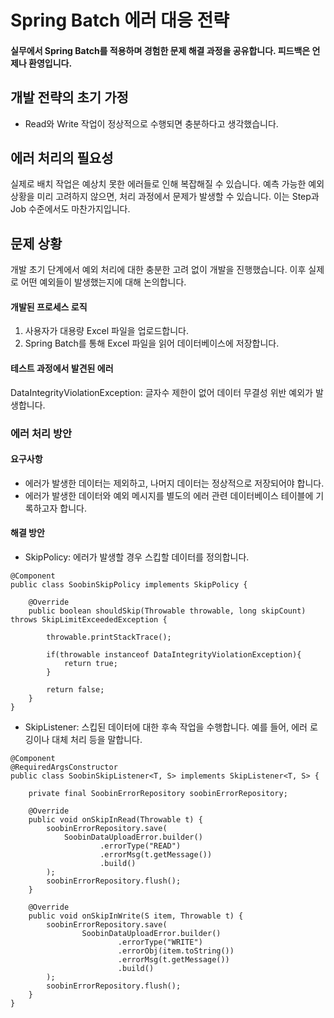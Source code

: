 # Spring Batch 에러 대응 전략
#### 실무에서 Spring Batch를 적용하며 경험한 문제 해결 과정을 공유합니다. 피드백은 언제나 환영입니다.

## 개발 전략의 초기 가정
- Read와 Write 작업이 정상적으로 수행되면 충분하다고 생각했습니다.
  
## 에러 처리의 필요성
실제로 배치 작업은 예상치 못한 에러들로 인해 복잡해질 수 있습니다. 예측 가능한 예외 상황을 미리 고려하지 않으면, 처리 과정에서 문제가 발생할 수 있습니다. 이는 Step과 Job 수준에서도 마찬가지입니다.


## 문제 상황
개발 초기 단계에서 예외 처리에 대한 충분한 고려 없이 개발을 진행했습니다. 이후 실제로 어떤 예외들이 발생했는지에 대해 논의합니다.

#### 개발된 프로세스 로직
1. 사용자가 대용량 Excel 파일을 업로드합니다.
2. Spring Batch를 통해 Excel 파일을 읽어 데이터베이스에 저장합니다.

#### 테스트 과정에서 발견된 에러
DataIntegrityViolationException: 글자수 제한이 없어 데이터 무결성 위반 예외가 발생합니다.

### 에러 처리 방안

#### 요구사항
- 에러가 발생한 데이터는 제외하고, 나머지 데이터는 정상적으로 저장되어야 합니다.
- 에러가 발생한 데이터와 예외 메시지를 별도의 에러 관련 데이터베이스 테이블에 기록하고자 합니다.

#### 해결 방안
- SkipPolicy: 에러가 발생할 경우 스킵할 데이터를 정의합니다.
```
@Component
public class SoobinSkipPolicy implements SkipPolicy {

    @Override
    public boolean shouldSkip(Throwable throwable, long skipCount) throws SkipLimitExceededException {

        throwable.printStackTrace();

        if(throwable instanceof DataIntegrityViolationException){
            return true;
        }

        return false;
    }
}
```
  
- SkipListener: 스킵된 데이터에 대한 후속 작업을 수행합니다. 예를 들어, 에러 로깅이나 대체 처리 등을 말합니다.

```  
@Component
@RequiredArgsConstructor
public class SoobinSkipListener<T, S> implements SkipListener<T, S> {

    private final SoobinErrorRepository soobinErrorRepository;

    @Override
    public void onSkipInRead(Throwable t) {
        soobinErrorRepository.save(
            SoobinDataUploadError.builder()
                    .errorType("READ")
                    .errorMsg(t.getMessage())
                    .build()
        );
        soobinErrorRepository.flush();
    }

    @Override
    public void onSkipInWrite(S item, Throwable t) {
        soobinErrorRepository.save(
                SoobinDataUploadError.builder()
                        .errorType("WRITE")
                        .errorObj(item.toString())
                        .errorMsg(t.getMessage())
                        .build()
        );
        soobinErrorRepository.flush();
    }
}
```
